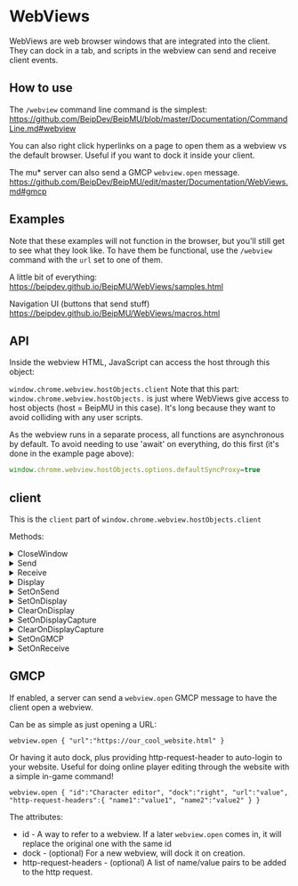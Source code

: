 # WebViews

WebViews are web browser windows that are integrated into the client. They can dock in a tab, and scripts in the webview can send and receive client events.

## How to use

The `/webview` command line command is the simplest:
https://github.com/BeipDev/BeipMU/blob/master/Documentation/CommandLine.md#webview

You can also right click hyperlinks on a page to open them as a webview vs the default browser. Useful if you want to dock it inside your client.

The mu* server can also send a GMCP `webview.open` message. https://github.com/BeipDev/BeipMU/edit/master/Documentation/WebViews.md#gmcp

## Examples

Note that these examples will not function in the browser, but you'll still get to see what they look like. To have them be functional, use the `/webview` command with the `url` set to one of them.

A little bit of everything:
https://beipdev.github.io/BeipMU/WebViews/samples.html

Navigation UI (buttons that send stuff)
https://beipdev.github.io/BeipMU/WebViews/macros.html

## API

Inside the webview HTML, JavaScript can access the host through this object:

`window.chrome.webview.hostObjects.client` Note that this part: `window.chrome.webview.hostObjects.` is just where WebViews give access to host objects (host = BeipMU in this case). It's long because they want to avoid colliding with any user scripts.

As the webview runs in a separate process, all functions are asynchronous by default. To avoid needing to use 'await' on everything, do this first (it's done in the example page above):
```js
window.chrome.webview.hostObjects.options.defaultSyncProxy=true
```

## client

This is the `client` part of `window.chrome.webview.hostObjects.client`

Methods:

<details><summary>CloseWindow</summary>

### `CloseWindow()`
Close the WebView window. Useful if your webview is a popup to choose an item and you want it to close after doing your selection.
</details>


<details><summary>Send</summary>
  
### `Send(string text, bool process_aliases=false)`
Send the given string as text over the connection.

```js
window.chrome.webview.hostObjects.client.send("page friend=\"Booo!");
```

#### Parameters
* `text` The text to send
* `process_aliases` Set to true to have the user's aliases processed when sending the text
</details>

<details><summary>Receive</summary>

### `Receive(string received)`
Act as though the given data string was received from the connection
```js
window.chrome.webview.hostObjects.client.Receive("Muhaha, this didn't really happen.");
```
</details>

<details><summary>Display</summary>

### `Display(string)`
Display the given string
```js
window.chrome.webview.hostObjects.client.Display("Something happened.");
```
</details>

<details><summary>SetOnSend</summary>

### `SetOnSend(function callback)`
Calls the callback when text is sent over the connection.

```js
function MyCallback(text)
{
  window.chrome.webview.hostObjects.client.Display("The user just sent: "+text);
}

window.chrome.webview.hostObjects.client.SetOnSend(MyCallback);
```
</details>


<details><summary>SetOnDisplay</summary>

### `SetOnDisplay(int id, function callback, string regex)`
Watch text lines about to be displayed and call `callback` when `regex` results in a match. Basically a script defined trigger.

```js
function OnDisplay(line, matches)
{
  // line is a text line object
  // matches is an array of the regex matches begin/end pairs. First match is matches(0) to matches(1)
}

window.chrome.webview.hostObjects.client.SetOnDisplay(1, OnDisplay, "^\\d+");
```

<B>Remember</B> to escape \\'s in regex parameters, as it's a Javascript string literal.
</details>


<details><summary>ClearOnDisplay</summary>
  
### `ClearOnDisplay(int id)` 

Callback parameters `(line, regex matches)`
</details>

<details><summary>SetOnDisplayCapture</summary>

### `SetOnDisplayCapture(int id, function capture, function capture_changed, string regex_begin, string regex_end);`
Spawn capture hook, where your callbacks will be called for the start of capture, the lines during capture, and when capture ends. This saves you the trouble of scanning every line being displayed.

The 'id' is mainly useful if you set multiple display captures, as a way to tell them apart and to cancel them. If you only have one capture that you never cancel you can set this to something simple like `0`.

```js
function OnCapture(id, line)
{
  // id is the 'id' you passed to SetOnDisplayCapture
  // line is a text line object

  let text=line.string;
  let length=line.length;
}

function OnCaptureChanged(id, line, starting)
{
  // id is the 'id' you passed to SetOnDisplayCapture
  // line is a text line object
  // starting is a bool. 'true' when capture is beginning, 'false' when it is ending
}

window.chrome.webview.hostObjects.client.SetOnDisplayCapture(1, OnCapture, OnCaptureChanged, "^Players online:", "^\\d+ players");
```

<B>Remember</B> to escape \\'s in regex parameters, as it's a Javascript string literal.
</details>

<details><summary>ClearOnDisplayCapture</summary>

### `bool ClearOnDisplayCapture(int id)`
Stop watching for the capture hook with the given id.
```js
window.chrome.webview.hostObjects.client.ClearOnDisplayCapture(1);
```

</details>

<details><summary>SetOnGMCP</summary>

### `SetOnGMCP(function callback, string package_prefix)`
Watch for specific GMCP messages.

```js
function OnGMCP(package, json)
{
  let obj=JSON.parse(json);

  // package will be the entire package name, so in our case could be like cool_package.player
  let action=package.substring(package.indexOf('.')+1);
  if(action==="player")
  {
    // Do player stuff
  }
  else if(action==="server")
  {
    // Do server stuff
  }
}

window.chrome.webview.hostObjects.client.SetOnGMCP(OnGMCP, "cool_package");
```
</details>



<details><summary>SetOnReceive</summary>

### `SetOnReceive(function callback)`
Calls the callback when data is received from the connection. Note that this is the raw data for a line of text, no ansi parsing or triggers have been run at this point. Use `SetOnDisplay` if you want a callback for what the user is going to actually see.

```js
function OnReceive(text)
{
  // Do stuff with the raw text
}

window.chrome.webview.hostObjects.client.SetOnReceive(OnReceive);
```
</details>

## GMCP

If enabled, a server can send a `webview.open` GMCP message to have the client open a webview.

Can be as simple as just opening a URL:

```
webview.open { "url":"https://our_cool_website.html" }
```

Or having it auto dock, plus providing http-request-header to auto-login to your website. Useful for doing online player editing through the website with a simple in-game command!

```
webview.open { "id":"Character editor", "dock":"right", "url":"value", "http-request-headers":{ "name1":"value1", "name2":"value2" } }
```

The attributes:
* id - A way to refer to a webview. If a later `webview.open` comes in, it will replace the original one with the same id
* dock - (optional) For a new webview, will dock it on creation.
* http-request-headers - (optional) A list of name/value pairs to be added to the http request.
